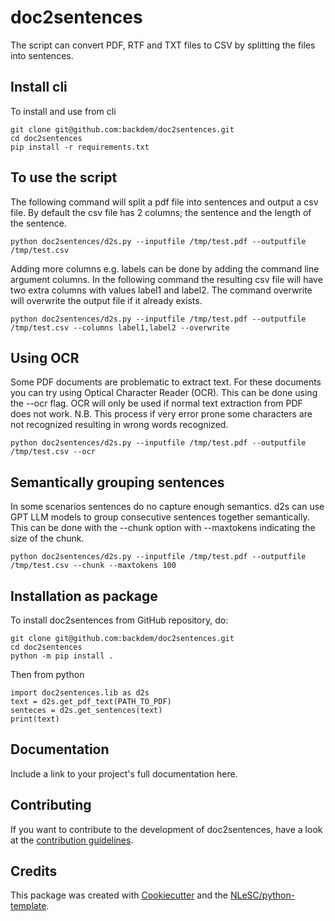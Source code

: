 # doc2sentences
The script can convert PDF, RTF and TXT files to CSV by splitting the files into sentences.

## Install cli
To install and use from cli

```console
git clone git@github.com:backdem/doc2sentences.git
cd doc2sentences
pip install -r requirements.txt
```

## To use the script

The following command will split a pdf file into sentences and output a csv file. By default the csv file has 2 columns; 
the sentence and the length of the sentence.
```console
python doc2sentences/d2s.py --inputfile /tmp/test.pdf --outputfile /tmp/test.csv
```

Adding more columns e.g. labels can be done by adding the command line argument columns. 
In the following command the resulting csv file will have two extra columns with values label1 and label2.
The command overwrite will overwrite the output file if it already exists.
```console
python doc2sentences/d2s.py --inputfile /tmp/test.pdf --outputfile /tmp/test.csv --columns label1,label2 --overwrite
```

## Using OCR

Some PDF documents are problematic to extract text. For these documents you can try using Optical Character Reader (OCR). 
This can be done using the --ocr flag. OCR will only be used if normal text extraction from PDF does not work. 
N.B. This process if very error prone some characters are not recognized resulting in wrong words recognized. 

```console
python doc2sentences/d2s.py --inputfile /tmp/test.pdf --outputfile /tmp/test.csv --ocr
```

## Semantically grouping sentences

In some scenarios sentences do no capture enough semantics. d2s can use GPT LLM models to group 
consecutive sentences together semantically. This can be done with the --chunk option with --maxtokens indicating 
the size of the chunk.

```console
python doc2sentences/d2s.py --inputfile /tmp/test.pdf --outputfile /tmp/test.csv --chunk --maxtokens 100
```

## Installation as package

To install doc2sentences from GitHub repository, do:

```console
git clone git@github.com:backdem/doc2sentences.git
cd doc2sentences
python -m pip install .
```
Then from python
```console
import doc2sentences.lib as d2s 
text = d2s.get_pdf_text(PATH_TO_PDF)
senteces = d2s.get_sentences(text)
print(text)
```

## Documentation

Include a link to your project's full documentation here.

## Contributing

If you want to contribute to the development of doc2sentences,
have a look at the [contribution guidelines](CONTRIBUTING.md).

## Credits

This package was created with [Cookiecutter](https://github.com/audreyr/cookiecutter) and the [NLeSC/python-template](https://github.com/NLeSC/python-template).
